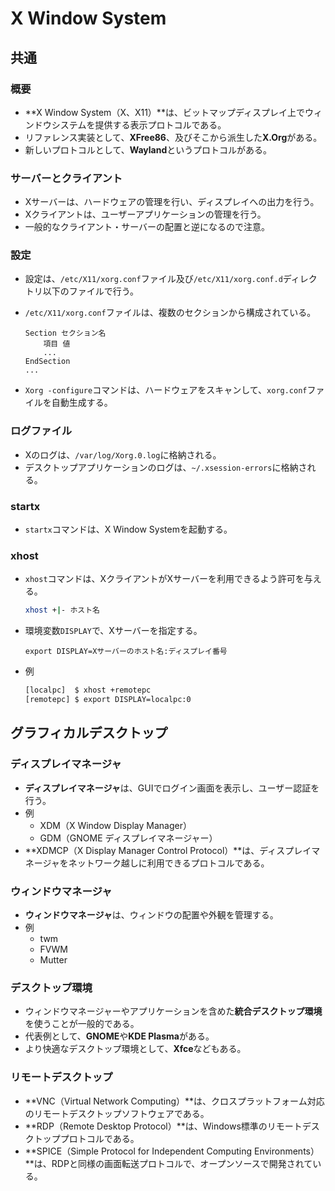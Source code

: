 # X Window System

## 共通

### 概要

- **X Window System（X、X11）**は、ビットマップディスプレイ上でウィンドウシステムを提供する表示プロトコルである。
- リファレンス実装として、**XFree86**、及びそこから派生した**X.Org**がある。
- 新しいプロトコルとして、**Wayland**というプロトコルがある。

### サーバーとクライアント

- Xサーバーは、ハードウェアの管理を行い、ディスプレイへの出力を行う。
- Xクライアントは、ユーザーアプリケーションの管理を行う。
- 一般的なクライアント・サーバーの配置と逆になるので注意。

### 設定

- 設定は、`/etc/X11/xorg.conf`ファイル及び`/etc/X11/xorg.conf.d`ディレクトリ以下のファイルで行う。

- `/etc/X11/xorg.conf`ファイルは、複数のセクションから構成されている。

  ```text
  Section セクション名
      項目 値
      ...
  EndSection
  ...
  ```
  
- `Xorg -configure`コマンドは、ハードウェアをスキャンして、`xorg.conf`ファイルを自動生成する。

### ログファイル

- Xのログは、`/var/log/Xorg.0.log`に格納される。
- デスクトップアプリケーションのログは、`~/.xsession-errors`に格納される。

### startx

- `startx`コマンドは、X Window Systemを起動する。

### xhost

- `xhost`コマンドは、XクライアントがXサーバーを利用できるよう許可を与える。

  ```bash
  xhost +|- ホスト名
  ```

- 環境変数`DISPLAY`で、Xサーバーを指定する。

  ```text
  export DISPLAY=Xサーバーのホスト名:ディスプレイ番号
  ```

- 例

  ```bash
  [localpc]  $ xhost +remotepc
  [remotepc] $ export DISPLAY=localpc:0
  ```

## グラフィカルデスクトップ

### ディスプレイマネージャ

- **ディスプレイマネージャ**は、GUIでログイン画面を表示し、ユーザー認証を行う。
- 例
  - XDM（X Window Display Manager）
  - GDM（GNOME ディスプレイマネージャー）
- **XDMCP（X Display Manager Control Protocol）**は、ディスプレイマネージャをネットワーク越しに利用できるプロトコルである。

### ウィンドウマネージャ

- **ウィンドウマネージャ**は、ウィンドウの配置や外観を管理する。
- 例
  - twm
  - FVWM
  - Mutter

### デスクトップ環境

- ウィンドウマネージャーやアプリケーションを含めた**統合デスクトップ環境**を使うことが一般的である。
- 代表例として、**GNOME**や**KDE Plasma**がある。
- より快適なデスクトップ環境として、**Xfce**などもある。

### リモートデスクトップ

- **VNC（Virtual Network Computing）**は、クロスプラットフォーム対応のリモートデスクトップソフトウェアである。
- **RDP（Remote Desktop Protocol）**は、Windows標準のリモートデスクトッププロトコルである。
- **SPICE（Simple Protocol for Independent Computing Environments）**は、RDPと同様の画面転送プロトコルで、オープンソースで開発されている。
